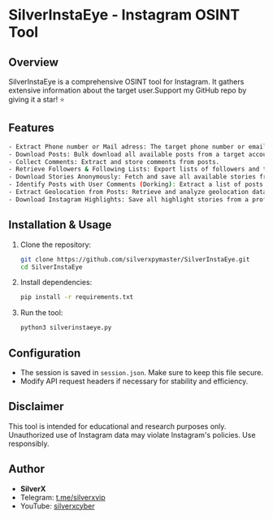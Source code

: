 # SilverInstaEye - Instagram OSINT Tool

## Overview
SilverInstaEye is a comprehensive OSINT tool for Instagram. It gathers extensive information about the target user.Support my GitHub repo by giving it a star! ⭐

## Features
```sh
- Extract Phone number or Mail adress: The target phone number or email address is displayed (in a starred format).
- Download Posts: Bulk download all available posts from a target account.
- Collect Comments: Extract and store comments from posts.
- Retrieve Followers & Following Lists: Export lists of followers and the accounts being followed.
- Download Stories Anonymously: Fetch and save all available stories from a target profile without revealing identity.
- Identify Posts with User Comments (Dorking): Extract a list of posts where a specific target has commented.
- Extract Geolocation from Posts: Retrieve and analyze geolocation data embedded in posts.
- Download Instagram Highlights: Save all highlight stories from a profile.
```
## Installation & Usage
1. Clone the repository:
   ```sh
   git clone https://github.com/silverxpymaster/SilverInstaEye.git
   cd SilverInstaEye
   ```
2. Install dependencies:
   ```sh
   pip install -r requirements.txt
   ```
3. Run the tool:
   ```sh
   python3 silverinstaeye.py
   ```

## Configuration
- The session is saved in `session.json`. Make sure to keep this file secure.
- Modify API request headers if necessary for stability and efficiency.

## Disclaimer
This tool is intended for educational and research purposes only. Unauthorized use of Instagram data may violate Instagram's policies. Use responsibly.

## Author
- **SilverX**
- Telegram: [t.me/silverxvip](https://t.me/silverxvip)
- YouTube: [silverxcyber](https://www.youtube.com/@silverxcyber)


